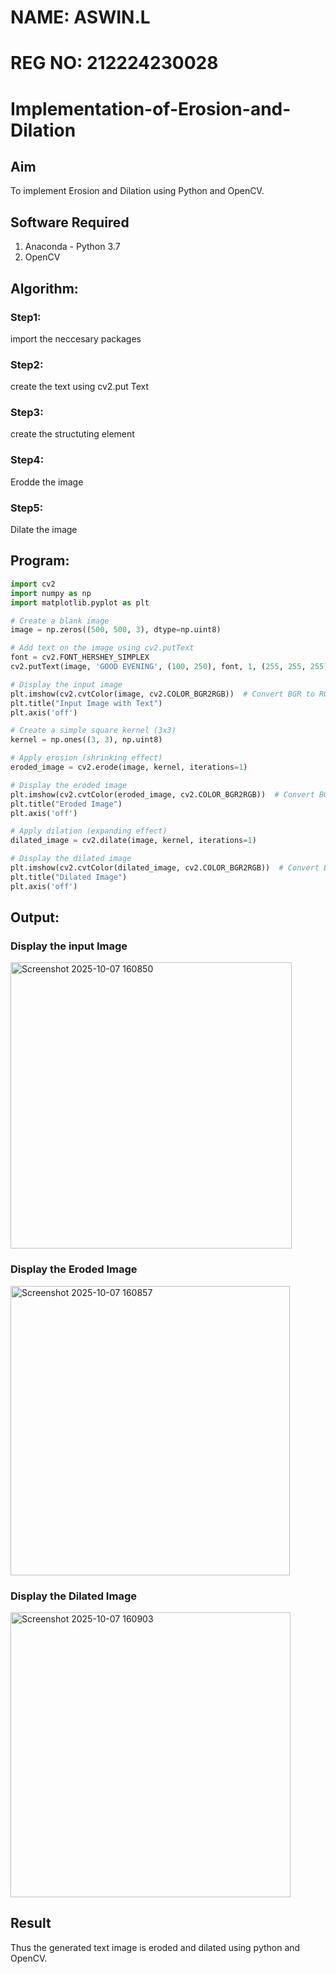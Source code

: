 # NAME: ASWIN.L
# REG NO: 212224230028
# Implementation-of-Erosion-and-Dilation
## Aim
To implement Erosion and Dilation using Python and OpenCV.
## Software Required
1. Anaconda - Python 3.7
2. OpenCV
## Algorithm:
### Step1:
import the neccesary packages

### Step2:
create the text using cv2.put Text

### Step3:
create the structuting element

### Step4:
Erodde the image

### Step5:
Dilate the image

 
## Program:

``` Python
import cv2
import numpy as np
import matplotlib.pyplot as plt

# Create a blank image
image = np.zeros((500, 500, 3), dtype=np.uint8)

# Add text on the image using cv2.putText
font = cv2.FONT_HERSHEY_SIMPLEX
cv2.putText(image, 'GOOD EVENING', (100, 250), font, 1, (255, 255, 255), 2, cv2.LINE_AA)

# Display the input image
plt.imshow(cv2.cvtColor(image, cv2.COLOR_BGR2RGB))  # Convert BGR to RGB for displaying
plt.title("Input Image with Text")
plt.axis('off')

# Create a simple square kernel (3x3)
kernel = np.ones((3, 3), np.uint8)

# Apply erosion (shrinking effect)
eroded_image = cv2.erode(image, kernel, iterations=1)

# Display the eroded image
plt.imshow(cv2.cvtColor(eroded_image, cv2.COLOR_BGR2RGB))  # Convert BGR to RGB
plt.title("Eroded Image")
plt.axis('off')

# Apply dilation (expanding effect)
dilated_image = cv2.dilate(image, kernel, iterations=1)

# Display the dilated image
plt.imshow(cv2.cvtColor(dilated_image, cv2.COLOR_BGR2RGB))  # Convert BGR to RGB
plt.title("Dilated Image")
plt.axis('off')
```
## Output:

### Display the input Image
<img width="450" height="458" alt="Screenshot 2025-10-07 160850" src="https://github.com/user-attachments/assets/7286bda4-dd62-491a-bd54-ce1a8fd8b256" />


### Display the Eroded Image
<img width="447" height="463" alt="Screenshot 2025-10-07 160857" src="https://github.com/user-attachments/assets/63346439-8d21-4339-aaf3-f485943b9b83" />


### Display the Dilated Image
<img width="448" height="456" alt="Screenshot 2025-10-07 160903" src="https://github.com/user-attachments/assets/08aff14d-2f5c-4018-ad7b-ff2716db1ef2" />


## Result
Thus the generated text image is eroded and dilated using python and OpenCV.
